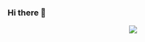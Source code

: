 ### Hi there 👋

<!--
**pmarkaide/pmarkaide** is a ✨ _special_ ✨ repository because its `README.md` (this file) appears on your GitHub profile.

Here are some ideas to get you started:

- 🔭 I’m currently working on ...
- 🌱 I’m currently learning ...
- 👯 I’m looking to collaborate on ...
- 🤔 I’m looking for help with ...
- 💬 Ask me about ...
- 📫 How to reach me: ...
- 😄 Pronouns: ...
- ⚡ Fun fact: ...
-->


<p align="center">
<picture>
    <source media="(prefers-color-scheme: dark)" srcset="https://streak-stats.demolab.com?user=pmarkaide&theme=dark" />
   <a href="https://git.io/streak-stats"><img src="https://streak-stats.demolab.com?user=pmarkaide"/></a>
</picture>
</p>

